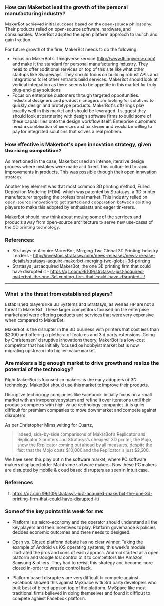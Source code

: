 ### How can Makerbot lead the growth of the personal manufacturing industry?

MakerBot achieved initial success based on the open-source philosophy. Their products relied on open-source software, hardware, and consumables. MakerBot adopted the open platform approach to launch and gain traction. 

For future growth of the firm, MakerBot needs to do the following:
* Focus on MakerBot’s Thingiverse service (http://www.thingiverse.com) and make it the standard for personal manufacturing industry. They need to offer additional services on top of this site like what other startups like Shapeways. They should focus on building robust APIs and integrations to let other entrants build services. MakerBot should look at vertical integration as there seems to be appetite in this market for truly plug-and-play solutions.
* Focus on enterprise customers through targeted opportunities. Industrial designers and product managers are looking for solutions to quickly design and prototype products. MakerBot's offerings play exactly well in this market and should be leveraged. I suggest they should look at partnering with design software firms to build some of these capabilities onto the design workflow itself. Enterprise customers need a combination of services and hardware and would be willing to pay for integrated solutions that solves a real problem. 

### How effective is Makerbot's open innovation strategy, given the rising competition?

As mentioned in the case, Makerbot used an intense, iterative design process where mistakes were made and fixed. This culture led to rapid improvements in products. This was possible through their open innovation strategy.

Another key element was that most common 3D printing method, Fused Deposition Modeling (FDM), which was patented by Stratasys, a 3D printer manufacturer targeting the professional market. This industry relied on open-source innovation to get started and cooperation between existing players to make this adopted by enthusiasts and eager tinkerers. 

MakerBot should now think about moving some of the services and products away from open-source architecture to serve new use-cases of the 3D printing technology.

### References:

* Stratasys to Acquire MakerBot, Merging Two Global 3D Printing Industry Leaders - http://investors.stratasys.com/news-releases/news-release-details/stratasys-acquire-makerbot-merging-two-global-3d-printing
* Stratasys just acquired MakerBot, the one 3D printing firm that could have disrupted it - https://qz.com/96109/stratasys-just-acquired-makerbot-the-one-3d-printing-firm-that-could-have-disrupted-it/

________________________________________________________________________________________________________________________________________

### What is the threat from established players?

Established players like 3D Systems and Stratasys, as well as HP are not a threat to MakerBot. These larger competitors focused on the enterprise market and were offering products and services that were very expensive when compared to MakerBot.

MakerBot is the disrupter in the 3D business with printers that cost less than $2000 and offering a plethora of features and 3rd party extensions. Going by Christensen' disruptive innovations theory, MakerBot is a low-cost competitor that has initially focused on hobbyist market but is now migrating upstream into higher-value market.


### Are makers a big enough market to drive growth and realize the potential of the technology?

Right MakerBot is focused on makers as the early adopters of 3D technology. MakerBot should use this market to improve their products. 

Disruptive technology companies like Facebook, initially focus on a small market with an inexpensive system and refine it over iterations until their products competes with high-value technology companies. It is quiet difficult for premium companies to move downmarket and compete against disrupters.

As per Christopher Mims writing for Quartz, 
> Indeed, side-by-side comparisons of MakerBot’s Replicator and Replicator 2 printers and Stratasys’s cheapest 3D printer, the Mojo, show the Replicator coming out ahead by all measures, despite the fact that the Mojo costs $10,000 and the Replicator is just $2,200.

We have seen this play out in the software market, where PC software makers displaced older Mainframe software makers. Now these PC makers are disrupted by mobile & cloud based disrupters as seen in Intuit case. 


### References
1. https://qz.com/96109/stratasys-just-acquired-makerbot-the-one-3d-printing-firm-that-could-have-disrupted-it/

### Some of the key points this week for me:

* Platform is a micro-economy and the operator should understand all the key players and their incentives to play. Platform governance & policies decides economic outcomes and there needs to designed.

* Open vs. Closed platform debate has no clear winner. Taking the example of Android vs iOS operating systems, this week's module illustrated the pros and cons of each apprach. Android started as a open platform and Google lost control of it to competitors like Amazon, Samsung & others. They had to revisit this strategy and become more closed in-order to wrestle control back.

* Platform based disrupters are very difficult to compete against. Facebook showed this against MySpace with 3rd party developers who built best of breed apps on top of the platform. MySpace like most traditional firms believed in doing themselves and found it  difficult to compete against Facebook platform.  
